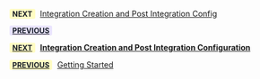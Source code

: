 
<b style='background-color:#FFFCC3; padding:1px 5px; color:#181D28; border-radius:3px; margin: 0 5px; font-size: small;'>NEXT</b> [Integration Creation and Post Integration Config](https://help.gitkraken.com/git-integration-for-jira-cloud/Getting-Started-Guide-Integration-Creation-Post-Integration-Config)


[<b style='background-color:#EAE5FE; padding:1px 5px; color:#181D28; border-radius:3px; margin: 0 5px; font-size: small;'>PREVIOUS</b>](https://help.gitkraken.com/git-integration-for-jira-cloud/Getting-Started-Guide/)



[<b style='background-color:#FFFCC3; padding:1px 5px; color:#181D28; border-radius:3px; margin: 0 5px; font-size: small;'>NEXT</b>](https://help.gitkraken.com/git-integration-for-jira-cloud/Getting-Started-Guide-Integration-Creation-Post-Integration-Config) <a href="https://help.gitkraken.com/git-integration-for-jira-cloud/Getting-Started-Guide-Integration-Creation-Post-Integration-Config">**Integration Creation and Post Integration Configuration**</a>

[<b style='background-color:#FFFCC3; padding:1px 5px; color:#181D28; border-radius:3px; margin: 0 5px; font-size: small;'>PREVIOUS</b>](https://help.gitkraken.com/git-integration-for-jira-cloud/Getting-Started-Guide/) <a href="https://help.gitkraken.com/git-integration-for-jira-cloud/Getting-Started-Guide/">Getting Started</a>

